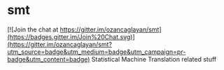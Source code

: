 # smt

[![Join the chat at https://gitter.im/ozancaglayan/smt](https://badges.gitter.im/Join%20Chat.svg)](https://gitter.im/ozancaglayan/smt?utm_source=badge&utm_medium=badge&utm_campaign=pr-badge&utm_content=badge)
Statistical Machine Translation related stuff
